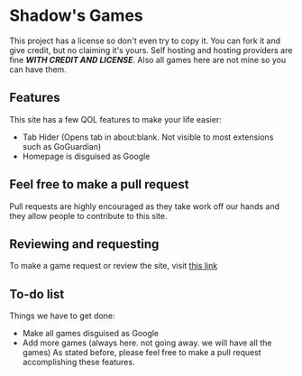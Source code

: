 # Shadow's Games

This project has a license so don't even try to copy it. You can fork it and give credit, but no claiming it's yours. Self hosting and hosting providers are fine ***WITH CREDIT AND LICENSE***. Also all games here are not mine so you can have them.

## Features

This site has a few QOL features to make your life easier:
- Tab Hider (Opens tab in about:blank. Not visible to most extensions such as GoGuardian)
- Homepage is disguised as Google

## Feel free to make a pull request

Pull requests are highly encouraged as they take work off our hands and they allow people to contribute to this site.

## Reviewing and requesting
To make a game request or review the site, visit [this link](https://github.com/shadowgmes/shadowgmes.github.io/issues/new)

## To-do list

Things we have to get done:
- Make all games disguised as Google
- Add more games (always here. not going away. we will have all the games)
As stated before, please feel free to make a pull request accomplishing these features.
